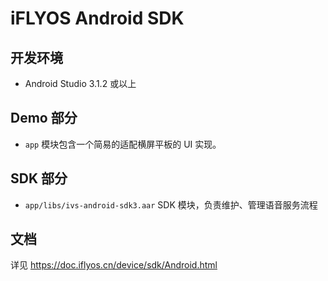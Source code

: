 iFLYOS Android SDK
==========

## 开发环境

* Android Studio 3.1.2 或以上

## Demo 部分

* `app` 模块包含一个简易的适配横屏平板的 UI 实现。

## SDK 部分

* `app/libs/ivs-android-sdk3.aar` SDK 模块，负责维护、管理语音服务流程

## 文档

详见 https://doc.iflyos.cn/device/sdk/Android.html